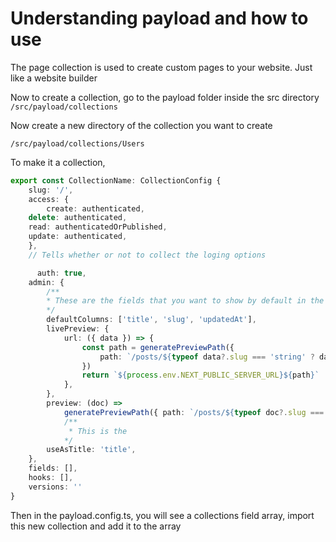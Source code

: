 # Understanding payload and how to use

The page collection is used to create custom pages to your website. Just like a website builder

Now to create a collection, go to the payload folder inside the src directory `/src/payload/collections`

Now create a new directory of the collection you want to create

`/src/payload/collections/Users`

To make it a collection,

```ts
export const CollectionName: CollectionConfig {
    slug: '/',
    access: {
        create: authenticated,
    delete: authenticated,
    read: authenticatedOrPublished,
    update: authenticated,
    },
    // Tells whether or not to collect the loging options

      auth: true,
    admin: {
        /**
        * These are the fields that you want to show by default in the admin panel
        */
        defaultColumns: ['title', 'slug', 'updatedAt'],
        livePreview: {
            url: ({ data }) => {
                const path = generatePreviewPath({
                    path: `/posts/${typeof data?.slug === 'string' ? data.slug : ''}`,
                })
                return `${process.env.NEXT_PUBLIC_SERVER_URL}${path}`
            },
        },
        preview: (doc) =>
            generatePreviewPath({ path: `/posts/${typeof doc?.slug === 'string' ? doc.slug : ''}` }),
            /**
             * This is the
            */
        useAsTitle: 'title',
    },
    fields: [],
    hooks: [],
    versions: ''
}
```

Then in the payload.config.ts, you will see a collections field array, import this new collection and add it to the array
